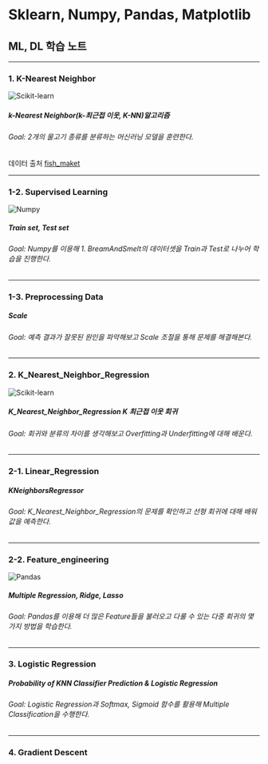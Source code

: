 # Sklearn, Numpy, Pandas, Matplotlib
## ML, DL 학습 노트
-------------------------------------------
### 1. K-Nearest Neighbor
![Scikit-learn](https://img.shields.io/badge/scikitlearn-F7931E.svg?&style=for-the-badge&logo=scikitlearn&logoColor=blue)
##### k-Nearest Neighbor(k-최근접 이웃, K-NN)알고리즘
###### Goal: 2개의 물고기 종류를 분류하는 머신러닝 모델을 훈련한다.
데이터 출처 [fish_maket](http://www.kaggle.com/aungpyaeap/fish-market)

---------------------------------
### 1-2. Supervised Learning
![Numpy](https://img.shields.io/badge/numpy-013243.svg?&style=for-the-badge&logo=numpy&logoColor=white)
##### Train set, Test set
###### Goal: Numpy를 이용해 1. BreamAndSmelt의 데이터셋을 Train과 Test로 나누어 학습을 진행한다.

----------------------------------

### 1-3. Preprocessing Data
##### Scale
###### Goal: 예측 결과가 잘못된 원인을 파악해보고 Scale 조절을 통해 문제를 해결해본다.

-------------------------------------
### 2. K_Nearest_Neighbor_Regression
![Scikit-learn](https://img.shields.io/badge/scikitlearn-F7931E.svg?&style=for-the-badge&logo=scikitlearn&logoColor=blue)
##### K_Nearest_Neighbor_Regression K 최근접 이웃 회귀
###### Goal: 회귀와 분류의 차이를 생각해보고 Overfitting과 Underfitting에 대해 배운다.

-----------------------------------

### 2-1. Linear_Regression
##### KNeighborsRegressor
###### Goal: K_Nearest_Neighbor_Regression의 문제를 확인하고 선형 회귀에 대해 배워 값을 예측한다.

--------------------------------

### 2-2. Feature_engineering
![Pandas](https://img.shields.io/badge/pandas-150458.svg?&style=for-the-badge&logo=pandas&logoColor=white)
##### Multiple Regression, Ridge, Lasso
###### Goal: Pandas를 이용해 더 많은 Feature들을 불러오고 다룰 수 있는 다중 회귀의 몇 가지 방법을 학습한다.

--------------------------------
### 3. Logistic Regression
##### Probability of KNN Classifier Prediction & Logistic Regression
###### Goal: Logistic Regression과 Softmax, Sigmoid 함수를 활용해 Multiple Classification을 수행한다.

---------------------------------
### 4. Gradient Descent
#####
